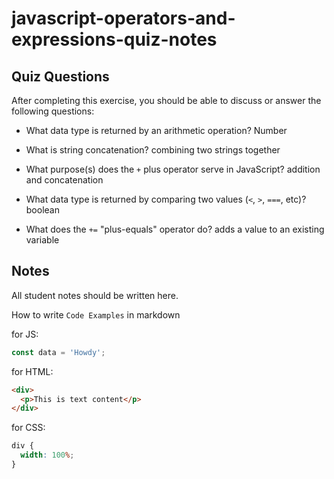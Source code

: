# javascript-operators-and-expressions-quiz-notes

## Quiz Questions

After completing this exercise, you should be able to discuss or answer the following questions:

- What data type is returned by an arithmetic operation?
  Number

- What is string concatenation?
  combining two strings together

- What purpose(s) does the `+` plus operator serve in JavaScript?
  addition and concatenation

- What data type is returned by comparing two values (`<`, `>`, `===`, etc)?
  boolean

- What does the `+=` "plus-equals" operator do?
  adds a value to an existing variable

## Notes

All student notes should be written here.

How to write `Code Examples` in markdown

for JS:

```javascript
const data = 'Howdy';
```

for HTML:

```html
<div>
  <p>This is text content</p>
</div>
```

for CSS:

```css
div {
  width: 100%;
}
```
